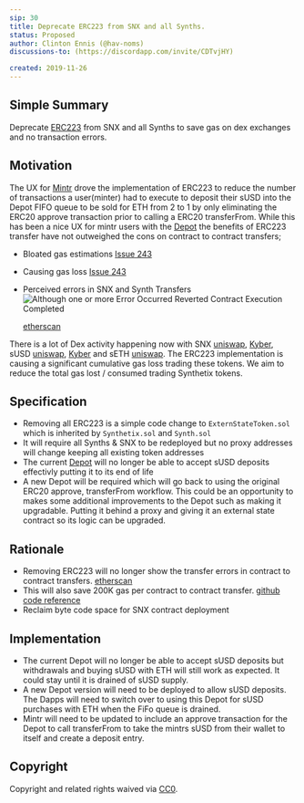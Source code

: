 ```yaml
---
sip: 30
title: Deprecate ERC223 from SNX and all Synths.
status: Proposed
author: Clinton Ennis (@hav-noms)
discussions-to: (https://discordapp.com/invite/CDTvjHY)

created: 2019-11-26
---
```


<!--You can leave these HTML comments in your merged SIP and delete the visible duplicate text guides, they will not appear and may be helpful to refer to if you edit it again. This is the suggested template for new SIPs. Note that an SIP number will be assigned by an editor. When opening a pull request to submit your SIP, please use an abbreviated title in the filename, `sip-draft_title_abbrev.md`. The title should be 44 characters or less.-->

## Simple Summary

<!--"If you can't explain it simply, you don't understand it well enough." Provide a simplified and layman-accessible explanation of the SIP.-->

Deprecate [ERC223](https://github.com/ethereum/EIPs/issues/223) from SNX and all Synths to save gas on dex exchanges and no transaction errors.

## Motivation

<!--The motivation is critical for SIPs that want to change Synthetix. It should clearly explain why the existing protocol specification is inadequate to address the problem that the SIP solves. SIP submissions without sufficient motivation may be rejected outright.-->

The UX for [Mintr](https://mintr.synthetix.io) drove the implementation of ERC223 to reduce the number of transactions a user(minter) had to execute to deposit their sUSD into the Depot FIFO queue to be sold for ETH from 2 to 1 by only eliminating the ERC20 approve transaction prior to calling a ERC20 transferFrom. While this has been a nice UX for mintr users with the [Depot](https://contracts.synthetix.io/Depot) the benefits of ERC223 transfer have not outweighed the cons on contract to contract transfers;

- Bloated gas estimations [Issue 243](https://github.com/Synthetixio/synthetix/issues/243)
- Causing gas loss [Issue 243](https://github.com/Synthetixio/synthetix/issues/243)
- Perceived errors in SNX and Synth Transfers
  ![Although one or more Error Occurred Reverted Contract Execution Completed](https://user-images.githubusercontent.com/799038/69776252-943b6d80-11ef-11ea-97b5-d01f849cff8b.png)

  [etherscan](https://etherscan.io/address/0xe9cf7887b93150d4f2da7dfc6d502b216438f244)

There is a lot of Dex activity happening now with SNX [uniswap](https://uniswap.info/token/0xc011a73ee8576fb46f5e1c5751ca3b9fe0af2a6f), [Kyber](https://tracker.kyber.network/#/tokens/0xc011a73ee8576fb46f5e1c5751ca3b9fe0af2a6f), sUSD [uniswap](https://uniswap.info/token/0x57ab1ec28d129707052df4df418d58a2d46d5f51), [Kyber](https://tracker.kyber.network/#/tokens/0x57ab1ec28d129707052df4df418d58a2d46d5f51) and sETH [uniswap](https://uniswap.info/token/0x5e74c9036fb86bd7ecdcb084a0673efc32ea31cb).
The ERC223 implementation is causing a significant cumulative gas loss trading these tokens. We aim to reduce the total gas lost / consumed trading Synthetix tokens.

## Specification

<!--The technical specification should describe the syntax and semantics of any new feature.-->

- Removing all ERC223 is a simple code change to `ExternStateToken.sol` which is inherited by `Synthetix.sol` and `Synth.sol`
- It will require all Synths & SNX to be redeployed but no proxy addresses will change keeping all existing token addresses
- The current [Depot](https://contracts.synthetix.io/Depot) will no longer be able to accept sUSD deposits effectivly putting it to its end of life
- A new Depot will be required which will go back to using the original ERC20 approve, transferFrom workflow. This could be an opportunity to makes some additional improvements to the Depot such as making it upgradable. Putting it behind a proxy and giving it an external state contract so its logic can be upgraded.

## Rationale

<!--The rationale fleshes out the specification by describing what motivated the design and why particular design decisions were made. It should describe alternate designs that were considered and related work, e.g. how the feature is supported in other languages. The rationale may also provide evidence of consensus within the community, and should discuss important objections or concerns raised during discussion.-->

- Removing ERC223 will no longer show the transfer errors in contract to contract transfers. [etherscan](https://etherscan.io/address/0xe9cf7887b93150d4f2da7dfc6d502b216438f244)
- This will also save 200K gas per contract to contract transfer. [github code reference](https://github.com/Synthetixio/synthetix/blob/master/contracts/TokenFallbackCaller.sol#L52)
- Reclaim byte code space for SNX contract deployment

## Implementation

<!--The implementations must be completed before any SIP is given status "Implemented", but it need not be completed before the SIP is "Approved". While there is merit to the approach of reaching consensus on the specification and rationale before writing code, the principle of "rough consensus and running code" is still useful when it comes to resolving many discussions of API details.-->

- The current Depot will no longer be able to accept sUSD deposits but withdrawals and buying sUSD with ETH will still work as expected. It could stay until it is drained of sUSD supply.
- A new Depot version will need to be deployed to allow sUSD deposits. The Dapps will need to switch over to using this Depot for sUSD purchases with ETH when the FiFo queue is drained.
- Mintr will need to be updated to include an approve transaction for the Depot to call transferFrom to take the mintrs sUSD from their wallet to itself and create a deposit entry.

## Copyright

Copyright and related rights waived via [CC0](https://creativecommons.org/publicdomain/zero/1.0/).
